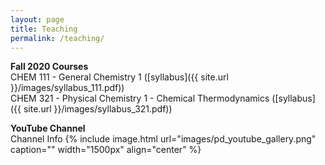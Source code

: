 ```yaml
---
layout: page
title: Teaching
permalink: /teaching/
---
```


**Fall 2020 Courses**  
CHEM 111 - General Chemistry 1 ([syllabus]({{ site.url }}/images/syllabus_111.pdf))  
CHEM 321 - Physical Chemistry 1 - Chemical Thermodynamics ([syllabus]({{ site.url }}/images/syllabus_321.pdf))

**YouTube Channel**  
Channel Info
{% include image.html url="images/pd_youtube_gallery.png" caption="" width="1500px" align="center" %} 

